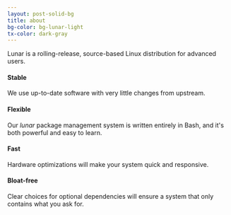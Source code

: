 ```yaml
---
layout: post-solid-bg
title: about
bg-color: bg-lunar-light
tx-color: dark-gray
---
```


Lunar is a rolling-release, source-based Linux distribution for advanced users.

#### Stable
We use up-to-date software with very little changes from upstream.

#### Flexible
Our _lunar_ package management system is written entirely in Bash, and it's both powerful and easy to learn.

#### Fast
Hardware optimizations will make your system quick and responsive.

#### Bloat-free
Clear choices for optional dependencies will ensure a system that only contains what you ask for.
